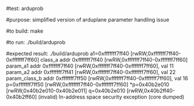 #test:  arduprob 

#purpose:  simplified version of arduplane parameter handling issue 

#to build:
make 

#to run:
./build/arduprob

#expected result:
./build/arduprob
a1=0xfffffff7ff40 [rwRW,0xfffffff7ff40-0xfffffff7ff60]
class_a addr 0xfffffff7ff40 [rwRW,0xfffffff7ff40-0xfffffff7ff60]
param_a1 addr 0xfffffff7ff40 [rwRW,0xfffffff7ff40-0xfffffff7ff60], val 11
param_a2 addr 0xfffffff7ff41 [rwRW,0xfffffff7ff40-0xfffffff7ff60], val 22
param_class_b addr 0xfffffff7ff50 [rwRW,0xfffffff7ff40-0xfffffff7ff60], val 16
p=0xfffffff7ff50 [rwRW,0xfffffff7ff40-0xfffffff7ff60] *p=0x40b2e010 [rwRW,0x40b2e010-0x40b2e011]
q=0x40b2e010 [rwRW,0x40b2ff40-0x40b2ff60] (invalid)
In-address space security exception (core dumped)






